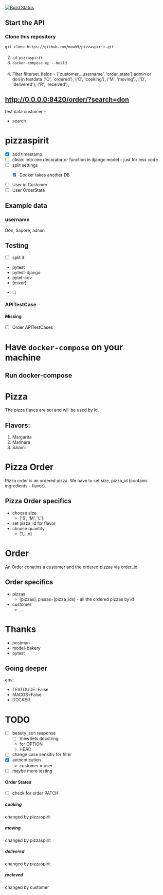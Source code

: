 [![Build Status](https://travis-ci.com/mow09/pizzaspirit.svg?=main)](https://travis-ci.com/mow09/pizzaspirit)

## Start the API
### Clone this repository
`git clone https://github.com/mow09/pizzaspirit.git`
####
2. `cd pizzaspirit`
3. `docker-compose up --build`
####
4. Filter
    filterset_fields = ['customer__username', 'order_state']
    admin or don in testdata
    ('O', 'ordered'),
    ('C', 'cooking'),
    ('M', 'moving'),
    ('D', 'delivered'),
    ('R', 'received'),
## http://0.0.0.0:8420/order/?search=don
test data customer -
- search

# pizzaspirit
- [x] add timestamp
- [ ] clean:  into one decorator or function in django model - just for less code
- [ ] split settings
    - [x] Docker takes another DB


- [ ] User in Customer
- [ ] User OrderState

## Example data
### username
Don, Sapore, admin
####
## Testing
- [ ] split it
- pytest
- pytest-django
- pytet-cov
- (mixer)
- [ ]
### APITestCase
#### Missing
- [ ] Order APITestCases

# Have `docker-compose` on your machine
## Run docker-compose
# Pizza
The pizza flaves are set and will be used by id.
## Flavors:
1. Margarita
2. Marinara
3. Salami

# Pizza Order
Pizza order is an ordered pizza. We have to set size, pizza_id (contains ingredients - flavor).
## Pizza Order specifics
- choose size
    - ['S', 'M', 'L']
- set pizza_id for flavor
- choose quantity
   - [1,..,n]
# Order
An Order conatins a customer and the ordered pizzas via order_id.
## Order specifics
- pizzas
    - [pizzas], pissas=[pizza_ids] - all the ordered pizzas by id
- customer
    - ...


# Thanks
- postman
- model-bakery
- pytest


## Going deeper
env:
- TESTDUDE=False
- MACOS=False
- DOCKER


# TODO
- [ ] beauty json response
    - [ ] ViewSets docstring
    - for OPTION
    - HEAD
- [ ] change case sensitiv for filter
- [x] authentication
    - customer = user
- [ ] maybe more testing

#### Order States
- [ ] check for order PATCH
##### cooking
changed by pizzaspirit
##### moving
changed by pizzaspirit
##### delivered
changed by pizzaspirit
##### recieved
changed by customer
